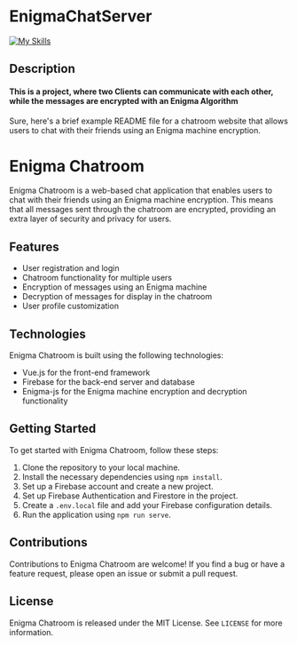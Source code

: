 # EnigmaChatServer


[![My Skills](https://skillicons.dev/icons?i=py)](https://skillicons.dev)   


## Description
#### This is a project, where two Clients can communicate with each other, while the messages are encrypted with an Enigma Algorithm


Sure, here's a brief example README file for a chatroom website that allows users to chat with their friends using an Enigma machine encryption.

# Enigma Chatroom

Enigma Chatroom is a web-based chat application that enables users to chat with their friends using an Enigma machine encryption. This means that all messages sent through the chatroom are encrypted, providing an extra layer of security and privacy for users.

## Features

- User registration and login
- Chatroom functionality for multiple users
- Encryption of messages using an Enigma machine
- Decryption of messages for display in the chatroom
- User profile customization

## Technologies

Enigma Chatroom is built using the following technologies:

- Vue.js for the front-end framework
- Firebase for the back-end server and database
- Enigma-js for the Enigma machine encryption and decryption functionality

## Getting Started

To get started with Enigma Chatroom, follow these steps:

1. Clone the repository to your local machine.
2. Install the necessary dependencies using `npm install`.
3. Set up a Firebase account and create a new project.
4. Set up Firebase Authentication and Firestore in the project.
5. Create a `.env.local` file and add your Firebase configuration details.
6. Run the application using `npm run serve`.

## Contributions

Contributions to Enigma Chatroom are welcome! If you find a bug or have a feature request, please open an issue or submit a pull request.

## License

Enigma Chatroom is released under the MIT License. See `LICENSE` for more information.
